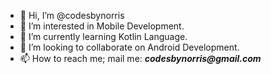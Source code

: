 - 👋 Hi, I’m @codesbynorris
- 👀 I’m interested in Mobile Development.
- 🌱 I’m currently learning Kotlin Language.
- 💞️ I’m looking to collaborate on Android Development.
- 📫 How to reach me;
            mail me: **_codesbynorris@gmail.com_**

<!---
codesbynorris/codesbynorris is a ✨ special ✨ repository because its `README.md` (this file) appears on your GitHub profile.
You can click the Preview link to take a look at your changes.
--->
